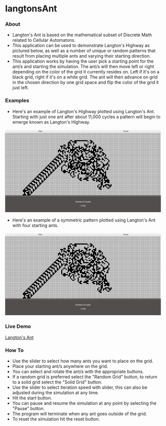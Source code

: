 # langtonsAnt

### About
- Langton&apos;s Ant is based on the mathematical subset of Discrete Math related to Cellular Automatons.
- This application can be used to demonstrate Langton&apos;s Highway as pictured below, as well as a number of unique or random patterns that result from placing multiple ants and varying their starting direction.
- This application works by having the user pick a starting point for the ant/s and starting the simulation. The ant/s will then move left or right depending on the color of the grid it currently resides on. Left if it&apos;s on a black grid, right if it&apos;s on a white grid. The ant will then advance on grid in the chosen direction by one grid space and flip the color of the grid it just left. 

### Examples
- Here&apos;s an example of Langton&apos;s Highway plotted using Langton&apos;s Ant. Starting with just one ant after about 11,000 cycles a pattern will begin to emerge known as Langton&apos;s Highway.

![picture of Langton's Ant](https://github.com/bnray53/langtonsAnt/blob/master/2018-07-22.png)

- Here&apos;s an example of a symmetric pattern plotted using Langton&apos;s Ant with four starting ants.

![picture of Langton's Ant](https://github.com/bnray53/langtonsAnt/blob/master/2018-07-22.png)

### Live Demo
[Langton&apos;s Ant](http://www.biketq.com/langtonsAnt.html "Langton's Ant")

### How To
- Use the slider to select how many ants you want to place on the grid.
- Place your starting ant/s anywhere on the grid.
- You can select and rotate the ant/s with the appropriate buttons.
- If a random grid is preferred select the "Random Grid" button, to return to a solid grid select the "Solid Grid" button.
- Use the slider to select iteration speed with slider, this can also be adjusted during the simulation at any time.
- Hit the start button.
- You can pause and resume the simulation at any point by selecting the "Pause" button.
- The program will terminate when any ant goes outside of the grid.
- To reset the simulation hit the reset button.